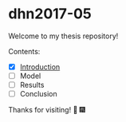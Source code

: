 # dhn2017-05

Welcome to my thesis repository!

Contents:
* [x] [Introduction](https://github.com/adkinsda/dhn2017-05/blob/master/Introductions.md)
* [ ] Model
* [ ] Results
* [ ] Conclusion

Thanks for visiting! :clap: :fireworks:
